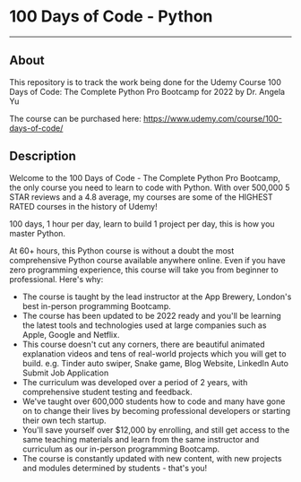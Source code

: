 # 100 Days of Code - Python
---
## About
This repository is to track the work being done for the Udemy Course 100 Days of Code: The Complete Python Pro Bootcamp for 2022 by Dr. Angela Yu

The course can be purchased here: https://www.udemy.com/course/100-days-of-code/

## Description
Welcome to the 100 Days of Code - The Complete Python Pro Bootcamp, the only course you need to learn to code with Python. With over 500,000 5 STAR reviews and a 4.8 average, my courses are some of the HIGHEST RATED courses in the history of Udemy!  

100 days, 1 hour per day, learn to build 1 project per day, this is how you master Python.

At 60+ hours, this Python course is without a doubt the most comprehensive Python course available anywhere online. Even if you have zero programming experience, this course will take you from beginner to professional. Here's why:

- The course is taught by the lead instructor at the App Brewery, London's best in-person programming Bootcamp.
- The course has been updated to be 2022 ready and you'll be learning the latest tools and technologies used at large companies such as Apple, Google and Netflix.
- This course doesn't cut any corners, there are beautiful animated explanation videos and tens of real-world projects which you will get to build. e.g. Tinder auto swiper, Snake game, Blog Website, LinkedIn Auto Submit Job Application
- The curriculum was developed over a period of 2 years, with comprehensive student testing and feedback.
- We've taught over 600,000 students how to code and many have gone on to change their lives by becoming professional developers or starting their own tech startup.
- You'll save yourself over $12,000 by enrolling, and still get access to the same teaching materials and learn from the same instructor and curriculum as our in-person programming Bootcamp.
- The course is constantly updated with new content, with new projects and modules determined by students - that's you!